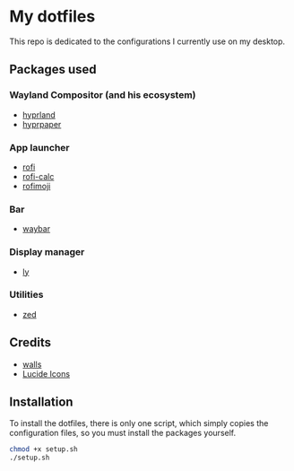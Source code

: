 # My dotfiles
This repo is dedicated to the configurations I currently use on my desktop.

## Packages used
### Wayland Compositor (and his ecosystem)
- [hyprland](https://archlinux.org/packages/extra/x86_64/hyprland/)
- [hyprpaper](https://archlinux.org/packages/extra/x86_64/hyprpaper/)

### App launcher
- [rofi](https://archlinux.org/packages/extra/x86_64/rofi/)
- [rofi-calc](https://archlinux.org/packages/extra/x86_64/rofi-calc/)
- [rofimoji](https://archlinux.org/packages/extra/any/rofimoji/)

### Bar
- [waybar](https://archlinux.org/packages/extra/x86_64/waybar/)

### Display manager
- [ly](https://archlinux.org/packages/extra/x86_64/ly/)

### Utilities
- [zed](https://archlinux.org/packages/extra/x86_64/zed/)

## Credits
- [walls](https://github.com/dharmx/walls)
- [Lucide Icons](https://lucide.dev/)

## Installation
To install the dotfiles, there is only one script, which simply copies the configuration files, so you must install the packages yourself.

```sh
chmod +x setup.sh
./setup.sh
```
